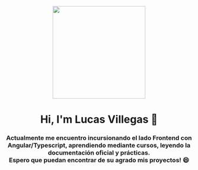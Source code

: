 <div id="header" align="center">
    <img src="https://media.tenor.com/DimzPZMypFcAAAAM/laptop.gif" width="250px" alt="">
    <h1 align="center">Hi, <b color="yellow">I'm</b> Lucas Villegas 👋</h1>
    <h3>Actualmente me encuentro incursionando el lado Frontend con Angular/Typescript, aprendiendo mediante cursos, leyendo la documentación oficial y prácticas. <br>
    Espero que puedan encontrar de su agrado mis proyectos! 😄
    </h3>
</div>

<!--
**lucasdvillegas/lucasdvillegas** is a ✨ _special_ ✨ repository because its `README.md` (this file) appears on your GitHub profile.

Here are some ideas to get you started:

- 🔭 I’m currently working on ...
- 🌱 I’m currently learning ...
- 👯 I’m looking to collaborate on ...
- 🤔 I’m looking for help with ...
- 💬 Ask me about ...
- 📫 How to reach me: ...
- 😄 Pronouns: ...
- ⚡ Fun fact: ...
-->
